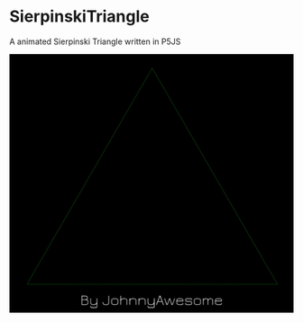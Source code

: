 # SierpinskiTriangle
A animated Sierpinski Triangle written in P5JS

![SierpinskiTriangle](https://github.com/johnnyawesome/SierpinskiTriangle/blob/master/SierpinskiTriangle/DemoImg/SierpinskiTriangleGenerations.gif)

